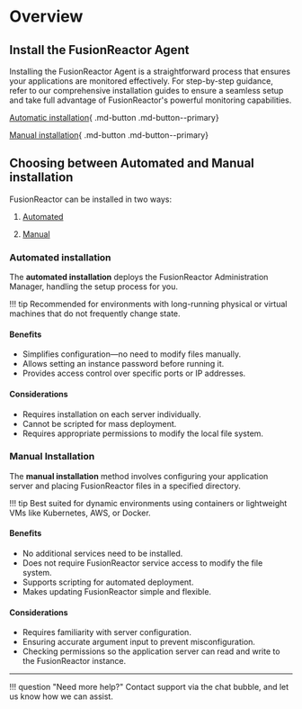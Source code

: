 # Overview


## Install the FusionReactor Agent

Installing the FusionReactor Agent is a straightforward process that ensures your applications are monitored effectively. For step-by-step guidance, refer to our comprehensive installation guides to ensure a seamless setup and take full advantage of FusionReactor's powerful monitoring capabilities.


[Automatic installation](/Monitor-your-data/FR-Agent/Installation/Automatic/){ .md-button .md-button--primary} 

[Manual installation](/Monitor-your-data/FR-Agent/Installation/Manual/){ .md-button .md-button--primary} 


## Choosing between Automated and Manual installation

FusionReactor can be installed in two ways:

1. [Automated](/Getting-started/install-fr/#automated-installation)  

2. [Manual](/Getting-started/install-fr/#manual-installation)  



### Automated installation

The **automated installation** deploys the FusionReactor Administration Manager, handling the setup process for you.

!!! tip 
    Recommended for environments with long-running physical or virtual machines that do not frequently change state.

#### **Benefits**

- Simplifies configuration—no need to modify files manually.
- Allows setting an instance password before running it.
- Provides access control over specific ports or IP addresses.

#### **Considerations**

- Requires installation on each server individually.
- Cannot be scripted for mass deployment.
- Requires appropriate permissions to modify the local file system.

### Manual Installation

The **manual installation** method involves configuring your application server and placing FusionReactor files in a specified directory.

!!! tip
    Best suited for dynamic environments using containers or lightweight VMs like Kubernetes, AWS, or Docker.

#### **Benefits**

- No additional services need to be installed.
- Does not require FusionReactor service access to modify the file system.
- Supports scripting for automated deployment.
- Makes updating FusionReactor simple and flexible.

#### **Considerations**

- Requires familiarity with server configuration.
- Ensuring accurate argument input to prevent misconfiguration.
- Checking permissions so the application server can read and write to the FusionReactor instance.

___

!!! question "Need more help?"
    Contact support via the chat bubble, and let us know how we can assist.

